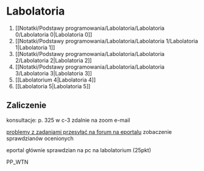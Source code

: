 # Labolatoria
1. [[Notatki/Podstawy programowania/Labolatoria/Labolatoria 0/Labolatoria 0|Labolatoria 0]]
2. [[Notatki/Podstawy programowania/Labolatoria/Labolatoria 1/Labolatoria 1|Labolatoria 1]]
3. [[Notatki/Podstawy programowania/Labolatoria/Labolatoria 2/Labolatoria 2|Labolatoria 2]]
4. [[Notatki/Podstawy programowania/Labolatoria/Labolatoria 3/Labolatoria 3|Labolatoria 3]]
5. [[Labolatorium 4|Labolatoria 4]]
6. [[Labolatoria 5|Labolatoria 5]]

## Zaliczenie
konsultacje:
p. 325 w c-3
zdalnie na zoom
e-mail

[problemy z zadaniami przesyłać na forum na eportalu](https://eportal.pwr.edu.pl/mod/forum/view.php?id=86223)
zobaczenie sprawdzianów ocenionych

eportal głównie
sprawdzian na pc na labolatorium (25pkt)



PP_WTN




